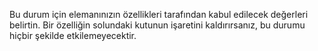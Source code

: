 Bu durum için elemanınızın özellikleri tarafından kabul edilecek değerleri belirtin. Bir özelliğin solundaki kutunun işaretini kaldırırsanız, bu durumu hiçbir şekilde etkilemeyecektir.
